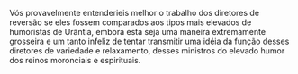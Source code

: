 ﻿Vós provavelmente entenderieis melhor o trabalho dos diretores de reversão se eles fossem comparados aos tipos mais elevados de humoristas de Urântia, embora esta seja uma maneira extremamente grosseira e um tanto infeliz de tentar transmitir uma idéia da função desses diretores de variedade e relaxamento, desses ministros do elevado humor dos reinos moronciais e espirituais.